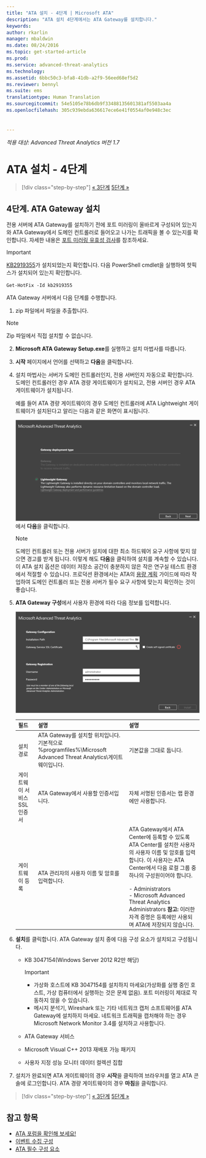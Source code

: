 ```yaml
---
title: "ATA 설치 - 4단계 | Microsoft ATA"
description: "ATA 설치 4단계에서는 ATA Gateway를 설치합니다."
keywords: 
author: rkarlin
manager: mbaldwin
ms.date: 08/24/2016
ms.topic: get-started-article
ms.prod: 
ms.service: advanced-threat-analytics
ms.technology: 
ms.assetid: 6bbc50c3-bfa8-41db-a2f9-56eed68ef5d2
ms.reviewer: bennyl
ms.suite: ems
translationtype: Human Translation
ms.sourcegitcommit: 54e5105e78b6db9f33488135601381af5503aa4a
ms.openlocfilehash: 305c939ebda636617ece6e41f0554af0e948c3ec


---
```


*적용 대상: Advanced Threat Analytics 버전 1.7*



# ATA 설치 - 4단계

>[!div class="step-by-step"]
[« 3단계](install-ata-step3.md)
[5단계 »](install-ata-step5.md)

## 4단계. ATA Gateway 설치

전용 서버에 ATA Gateway를 설치하기 전에 포트 미러링이 올바르게 구성되어 있는지와 ATA Gateway에서 도메인 컨트롤러로 들어오고 나가는 트래픽을 볼 수 있는지를 확인합니다. 자세한 내용은 [포트 미러링 유효성 검사](validate-port-mirroring.md)를 참조하세요.


> [!IMPORTANT]
> [KB2919355](http://support.microsoft.com/kb/2919355/)가 설치되었는지 확인합니다.  다음 PowerShell cmdlet을 실행하여 핫픽스가 설치되어 있는지 확인합니다.
>
> `Get-HotFix -Id kb2919355`

ATA Gateway 서버에서 다음 단계를 수행합니다.

1.  zip 파일에서 파일을 추출합니다. 
> [!NOTE] 
> Zip 파일에서 직접 설치할 수 없습니다.

2.  **Microsoft ATA Gateway Setup.exe**를 실행하고 설치 마법사를 따릅니다.

3.  **시작** 페이지에서 언어를 선택하고 **다음**을 클릭합니다.

4.  설치 마법사는 서버가 도메인 컨트롤러인지, 전용 서버인지 자동으로 확인합니다. 도메인 컨트롤러인 경우 ATA 경량 게이트웨이가 설치되고, 전용 서버인 경우 ATA 게이트웨이가 설치됩니다. 
    
    예를 들어 ATA 경량 게이트웨이의 경우 도메인 컨트롤러에 ATA Lightweight 게이트웨이가 설치된다고 알리는 다음과 같은 화면이 표시됩니다.
    
    ![ATA Lightweight 게이트웨이 설치](media/ATA-lightweight-gateway-install-selected.png)에서 **다음**을 클릭합니다.

    > [!NOTE] 
    > 도메인 컨트롤러 또는 전용 서버가 설치에 대한 최소 하드웨어 요구 사항에 맞지 않으면 경고를 받게 됩니다. 이렇게 해도 **다음**을 클릭하여 설치를 계속할 수 있습니다. 이 ATA 설치 옵션은 데이터 저장소 공간이 충분하지 않은 작은 연구실 테스트 환경에서 적절할 수 있습니다. 프로덕션 환경에서는 ATA의 [용량 계획](/advanced-threat-analytics/plan-design/ata-capacity-planning) 가이드에 따라 작업하여 도메인 컨트롤러 또는 전용 서버가 필수 요구 사항에 맞는지 확인하는 것이 좋습니다.

4.  **ATA Gateway 구성**에서 사용자 환경에 따라 다음 정보를 입력합니다.

    ![ATA Gateway 구성 이미지](media/ATA-Gateway-Configuration.png)

    |필드|설명|설명|
    |---------|---------------|------------|
    |설치 경로|ATA Gateway를 설치할 위치입니다. 기본적으로 %programfiles%\Microsoft Advanced Threat Analytics\게이트웨이입니다.|기본값을 그대로 둡니다.|
    |게이트웨이 서비스 SSL 인증서|ATA Gateway에서 사용할 인증서입니다.|자체 서명된 인증서는 랩 환경에만 사용합니다.|
    |게이트웨이 등록|ATA 관리자의 사용자 이름 및 암호를 입력합니다.|ATA Gateway에서 ATA Center에 등록할 수 있도록 ATA Center를 설치한 사용자의 사용자 이름 및 암호를 입력합니다. 이 사용자는 ATA Center에서 다음 로컬 그룹 중 하나의 구성원이어야 합니다.<br /><br />-   Administrators<br />-   Microsoft Advanced Threat Analytics Administrators **참고:** 이러한 자격 증명은 등록에만 사용되며 ATA에 저장되지 않습니다.|
    
5. **설치**를 클릭합니다. ATA Gateway 설치 중에 다음 구성 요소가 설치되고 구성됩니다.

    -   KB 3047154(Windows Server 2012 R2만 해당)

        > [!IMPORTANT]
        > -   가상화 호스트에 KB 3047154를 설치하지 마세요(가상화를 실행 중인 호스트, 가상 컴퓨터에서 실행하는 것은 문제 없음). 포트 미러링이 제대로 작동하지 않을 수 있습니다. 
        > -   메시지 분석기, Wireshark 또는 기타 네트워크 캡처 소프트웨어를 ATA Gateway에 설치하지 마세요. 네트워크 트래픽을 캡처해야 하는 경우 Microsoft Network Monitor 3.4를 설치하고 사용합니다.

    -   ATA Gateway 서비스

    -   Microsoft Visual C++ 2013 재배포 가능 패키지

    -   사용자 지정 성능 모니터 데이터 컬렉션 집합

5.  설치가 완료되면 ATA 게이트웨이의 경우 **시작**을 클릭하여 브라우저를 열고 ATA 콘솔에 로그인합니다. ATA 경량 게이트웨이의 경우 **마침**을 클릭합니다.


>[!div class="step-by-step"]
[« 3단계](install-ata-step3.md)
[5단계 »](install-ata-step5.md)

## 참고 항목

- [ATA 포럼을 확인해 보세요!](https://social.technet.microsoft.com/Forums/security/home?forum=mata)
- [이벤트 수집 구성](configure-event-collection.md)
- [ATA 필수 구성 요소](/advanced-threat-analytics/plan-design/ata-prerequisites)




<!--HONumber=Aug16_HO5-->


